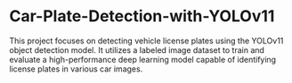 # Car-Plate-Detection-with-YOLOv11
This project focuses on detecting vehicle license plates using the YOLOv11 object detection model. It utilizes a labeled image dataset to train and evaluate a high-performance deep learning model capable of identifying license plates in various car images.
